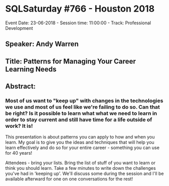 # SQLSaturday #766 - Houston 2018
Event Date: 23-06-2018 - Session time: 11:00:00 - Track: Professional Development
## Speaker: Andy Warren
## Title: Patterns for Managing Your Career Learning Needs
## Abstract:
### Most of us want to "keep up" with changes in the technologies we use and most of us feel like we're failing to do so. Can that be right? Is it possible to learn what what we need to learn in order to stay current and still have time for a life outside of work? It is!

This presentation is about patterns you can apply to how and when you learn. My goal is to give you the ideas and techniques that will help you learn effectively and do so for your entire career - something you can use for 40 years!

Attendees - bring your lists. Bring the list of stuff of you want to learn or think you should learn. Take a few minutes to write down the challenges you've had in 'keeping up'. We'll discuss some during the session and I'll be available afterward for one on one conversations for the rest!
